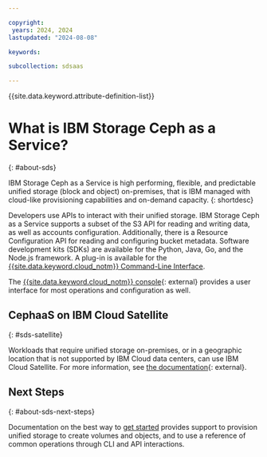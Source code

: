 ```yaml
---

copyright:
 years: 2024, 2024
lastupdated: "2024-08-08"

keywords:

subcollection: sdsaas

---
```

{{site.data.keyword.attribute-definition-list}}


# What is IBM Storage Ceph as a Service?
{: #about-sds}

IBM Storage Ceph as a Service is high performing, flexible, and predictable unified storage (block and object) on-premises, that is IBM managed with cloud-like provisioning capabilities and on-demand capacity.
{: shortdesc}



Developers use APIs to interact with their unified storage. IBM Storage Ceph as a Service supports a subset of the S3 API for reading and writing data, as well as accounts configuration. Additionally, there is a Resource Configuration API for reading and configuring bucket metadata. Software development kits (SDKs) are available for the Python, Java, Go, and the Node.js framework. A plug-in is available for the [{{site.data.keyword.cloud_notm}} Command-Line Interface](/docs/cli?topic=cli-getting-started).

The [{{site.data.keyword.cloud_notm}} console](https://cloud.ibm.com/){: external} provides a user interface for most operations and configuration as well.

## CephaaS on IBM Cloud Satellite
{: #sds-satellite}

Workloads that require unified storage on-premises, or in a geographic location that is not supported by IBM Cloud data centers, can use IBM Cloud Satellite.  For more information, see [the documentation](/docs/satellite){: external}.

## Next Steps
{: #about-sds-next-steps}

Documentation on the best way to [get started](/docs/sdsaas?topic=sdsaas-getting-started) provides support to provision unified storage to create volumes and objects, and to use a reference of common operations through CLI and API interactions.
